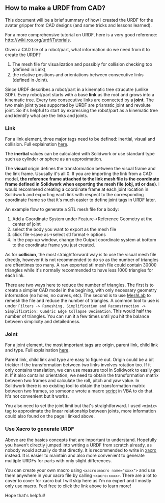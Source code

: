 ## How to make a URDF from CAD?
This document will be a brief summary of how I created the URDF for the avatar gripper from CAD designs (and some tricks and lessons learned).

For a more comprehensive tutorial on URDF, here is a very good reference: http://wiki.ros.org/urdf/Tutorials.

Given a CAD file of a robot/part, what information do we need from it to create the URDF? 
1. The mesh file for visualization and possibly for collision checking too (defined in Link), 
2. the relative positions and orientations between consecutive links (defined in Joint). 

Since URDF describes a robot/part in a kinematic tree strucutre (unlike SDF). Every robot/part starts with a base **link**
as the root and grows into a kinematic tree. Every two consecutive links are connected by a **joint**. The two main joint
types supported by URDF are prismatic joint and revolute joint. So it's helpful to start by expressing the robot/part as 
a kinematic tree and identify what are the links and joints.

### Link
For a link element, three major tags need to be defined: inertial, visual and collision. 
Full explaination [here](http://wiki.ros.org/urdf/XML/link). 

The **inertial** values can be calculated with Solidwork or use standard type such as cylinder or sphere as an approximation. 

The **visual** origin defines the transformation between the visual frame and the link frame. Ususally it's all 0. If you 
are importing the link from a CAD model, **the reference frame attached to the link mesh file is the coordinate frame defined
in Solidwork when exporting the mesh file (obj, stl or dae)**. I would recommend creating a coordinate frame at each joint 
location in Solidwork and exporting each link with respect to the corresponding coordinate frame so that it's much easier 
to define joint tags in URDF later.

An example flow to generate a STL mesh file for a body:
1. Add a Coordinate System under Feature->Reference Geometry at the center of joint
1. select the body you want to export as the mesh file
2. click file->save as->select stl format-> options
3. In the pop-up window, change the Output coordinate system at bottom to the coordinate frame you just created.

As for **collision**, the most straightforward way is to use the visual mesh file directly, however it is not recommended to do so as the number of triangles are oftentimes too many. A raw exported stl mesh file could contain 30000 triangles while it's normally recommended to have less 1000 triangles for each link. 

There are two ways here to reduce the number of triangles. The first is to create a simpler CAD model in the begining, with only necessary geometry information (no holes, no curves, etc). The second is to use [MeshLab](https://www.meshlab.net/) to remesh the file and reduce the number of triangles. A common tool to use is under `Filters -> Remeshing, Simplification and Reconstruction -> Simplification: Quadric Edge Collapse Decimation`. This would half the number of triangles. You can run it a few times until you hit the balance between simplicity and detailedness. 



### Joint
For a joint element, the most important tags are origin, parent link, child link and type. Full explaination [here](http://wiki.ros.org/urdf/XML/joint).

Parent link, child link and type are easy to figure out. Origin could be a bit trickier if the transformation between two links 
involves rotation too. If it only contains translation, we can use measure tool in Solidwork to easily get it. If it also contains 
orientation, we need to obtain the transformation matrix between two frames and calculate the roll, pitch and yaw value.
In Solidwork there is no existing tool to obtain the transformation matrix between two frames, so someone wrote a macro 
[script](https://www.codestack.net/solidworks-api/geometry/transformation/get-coordinate-system-transform/) in VBA to do that. It's not convenient but it works. 

You also need to set the joint limit but that's straightforward. I used `<mimic>` tag to approximate the linear relationship between joints, more information could also found on the page I linked above.

### Use Xacro to generate URDF 
Above are the basics concepts that are important to understand. Hopefully you haven't directly jumped into writing a URDF from scratch already, as nobody would actually do that directly. It is recommended to write in [xacro](http://wiki.ros.org/xacro) instead. It is easier to maintain and also more convenient to generate multiple URDFs for parts with only slight differences. 

You can create your own macro using `<xacro:macro name="xxxx">` and use them anywhere in your xacro file by calling `<xacro:xxxx>`. There are a lot to cover to cover for xacro but I will skip here as I'm no expert and I mostly only use macro. Feel free to click the link above to learn more!

Hope that's helpful!
